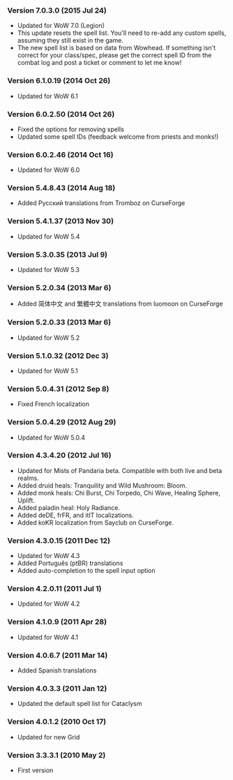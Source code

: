 ### Version 7.0.3.0 (2015 Jul 24)

* Updated for WoW 7.0 (Legion)
* This update resets the spell list. You'll need to re-add any custom spells, assuming they still exist in the game.
* The new spell list is based on data from Wowhead. If something isn't correct for your class/spec, please get the correct spell ID from the combat log and post a ticket or comment to let me know!

### Version 6.1.0.19 (2014 Oct 26)

* Updated for WoW 6.1

### Version 6.0.2.50 (2014 Oct 26)

* Fixed the options for removing spells
* Updated some spell IDs (feedback welcome from priests and monks!)

### Version 6.0.2.46 (2014 Oct 16)

* Updated for WoW 6.0

### Version 5.4.8.43 (2014 Aug 18)

* Added Русский translations from Tromboz on CurseForge

### Version 5.4.1.37 (2013 Nov 30)

* Updated for WoW 5.4

### Version 5.3.0.35 (2013 Jul 9)

* Updated for WoW 5.3

### Version 5.2.0.34 (2013 Mar 6)

* Added 简体中文 and 繁體中文 translations from luomoon on CurseForge

### Version 5.2.0.33 (2013 Mar  6)

* Updated for WoW 5.2

### Version 5.1.0.32 (2012 Dec 3)

* Updated for WoW 5.1

### Version 5.0.4.31 (2012 Sep 8)

* Fixed French localization

### Version 5.0.4.29 (2012 Aug 29)

* Updated for WoW 5.0.4

### Version 4.3.4.20 (2012 Jul 16)

* Updated for Mists of Pandaria beta. Compatible with both live and beta realms.
* Added druid heals: Tranquility and Wild Mushroom: Bloom.
* Added monk heals: Chi Burst, Chi Torpedo, Chi Wave, Healing Sphere, Uplift.
* Added paladin heal: Holy Radiance.
* Added deDE, frFR, and itIT localizations.
* Added koKR localization from Sayclub on CurseForge.

### Version 4.3.0.15 (2011 Dec 12)

* Updated for WoW 4.3
* Added Português (ptBR) translations
* Added auto-completion to the spell input option

### Version 4.2.0.11 (2011 Jul 1)

* Updated for WoW 4.2

### Version 4.1.0.9 (2011 Apr 28)

* Updated for WoW 4.1

### Version 4.0.6.7 (2011 Mar 14)

* Added Spanish translations

### Version 4.0.3.3 (2011 Jan 12)

* Updated the default spell list for Cataclysm

### Version 4.0.1.2 (2010 Oct 17)

* Updated for new Grid

### Version 3.3.3.1 (2010 May 2)

* First version
